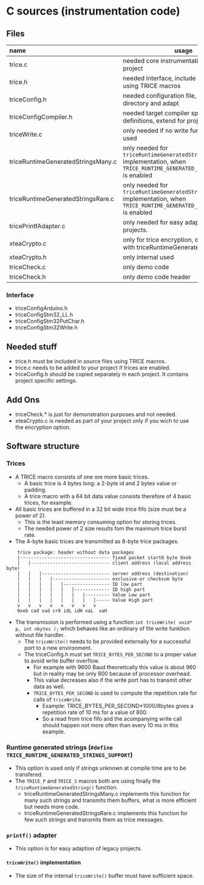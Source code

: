 # C sources (instrumentation code)
## Files

 name                              | usage
:----------------------------------|----------------------------------------------------------------------
trice.c                            | needed core instrumentation, add to project
trice.h                            | needed interface, include in project files using TRICE macros
triceConfig.h                      | needed configuration file, copy in project directory and adapt
triceConfigCompiler.h              | needed target compiler specific definitions, extend for project compiler
triceWrite.c                       | only needed if no write function can be used
triceRuntimeGeneratedStringsMany.c | only needed for `triceRuntimeGeneratedString()` implementation, when `TRICE_RUNTIME_GENERATED_STRINGS_SUPPORT` is enabled
triceRuntimeGeneratedStringsRare.c | only needed for `triceRuntimeGeneratedString()` implementation, when `TRICE_RUNTIME_GENERATED_STRINGS_SUPPORT` is enabled
tricePrintfAdapter.c               | only needed for easy adaption of legacy projects. 
xteaCrypto.c                       | only for trice encryption, does not work with triceRuntimeGeneratedStringsMany.c
xteaCrypto.h                       | only internal used
triceCheck.c                       | only demo code
triceCheck.h                       | only demo code header

### Interface

- triceConfigArduino.h
- triceConfigStm32_LL.h
- triceConfigStm32PutChar.h
- triceConfigStm32Write.h







## Needed stuff
- trice.h must be included in source files using TRICE macros.
- trice.c needs to be added to your project if trices are enabled.
- triceConfig.h should be copied separately in each project. It contains project specific settings.
## Add Ons
- triceCheck.* is just for demonstration purposes and not needed.
- xteaCrypto.c is needed as part of your project only if you wich to use the encryption option.
## Software structure
### Trices
- A TRICE macro consists of one ore more basic trices.
  - A basic trice is 4 bytes long: a 2-byte id and 2 bytes value or padding.
  - A trice macro with a 64 bit data value consists therefore of 4 basic trices, for example.
- All basic trices are buffered in a 32 bit wide trice fifo (size must be a power of 2).
  - This is the least memory consuming option for storing trices.
  - The needed power of 2 size results fom the maximum trice burst rate.
- The 4-byte basic trices are transmitted as 8-byte trice packages.
```
    trice package: header without data packages
    |--------------------------------- fixed packet start0 byte 0xeb 
    |   |----------------------------- client address (local address byte)
    |   |   |------------------------- server address (destination)
    |   |   |   |--------------------- exclusive-or checksum byte
    |   |   |   |   |----------------- ID low part
    |   |   |   |   |   |------------- ID high part
    |   |   |   |   |   |   |--------- Value Low part
    |   |   |   |   |   |   |   |----- Value High part
    v   v   v   v   v   v   v   v
    0xeb cad sad cr8 idL idH vaL  vaH
```
- The transmission is performed using a function `int triceWrite( void* p, int nbytes );` which behaves like an ordinary of file write funktion without file handler.
  - The `triceWrite()` needs to be provided externally for a successful port to a new environment.
  - The triceConfig.h must set `TRICE_BYTES_PER_SECOND` to a proper value to avoid write buffer overflow.
    - For example with 9600 Baud theoretically this value is about 960 but in reality may be only 800 because of processor overhead.
    - This value decreases also if the write port has to transmit other data as well.
    - `TRICE_BYTES_PER_SECOND` is used to compute the repetition rate for calls of `triceWrite`.
      - Example: TRICE_BYTES_PER_SECOND*1000/8bytes gives a repetition rate of 10 ms for a value of 800.
      - So a read from trice fifo and the acompanying write call should happen not more often than every 10 ms in this example.

### Runtime generated strings (`#define TRICE_RUNTIME_GENERATED_STRINGS_SUPPORT`)
- This option is used only if strings unknown at compile time are to be transfered. 
- The `TRICE_P` and `TRICE_S` macros both are using finally the `triceRuntimeGeneratedString()` function.
  - triceRuntimeGeneratedStringsMany.c implements this function for many such strings and transmits them buffers, what is more efficient but needs more code.
  - triceRuntimeGeneratedStringsRare.c implements this function for few such strings and transmits them as trice messages.

### `printf()` adapter
- This option is for easy adaption of legacy projects. 

#### `triceWrite()` implementation
- The size of the internal `triceWrite()` buffer must have sufficient space.



